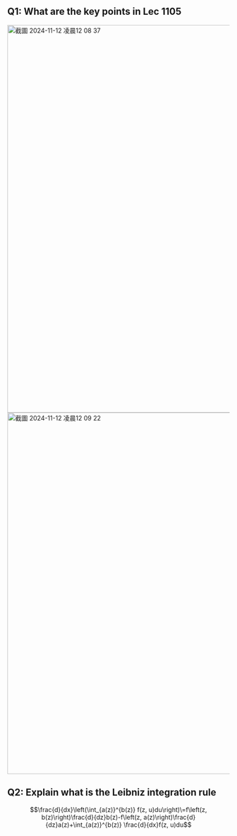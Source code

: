 ## Q1: What are the key points in Lec 1105

<img width="876" alt="截圖 2024-11-12 凌晨12 08 37" src="https://github.com/user-attachments/assets/5b451d61-ef63-4eaa-829a-ee0cb63f7698">
<img width="817" alt="截圖 2024-11-12 凌晨12 09 22" src="https://github.com/user-attachments/assets/d2139cee-63d6-4074-8ab9-3694d5c9f457">

## Q2: Explain what is the Leibniz integration rule
$$\frac{d}{dx}\left(\int_{a(z)}^{b(z)} f(z, u)du\right)\=f\left(z, b(z)\right)\frac{d}{dz}b(z)-f\left(z, a(z)\right)\frac{d}{dz}a(z)+\int_{a(z)}^{b(z)} \frac{d}{dx}f(z, u)du$$
